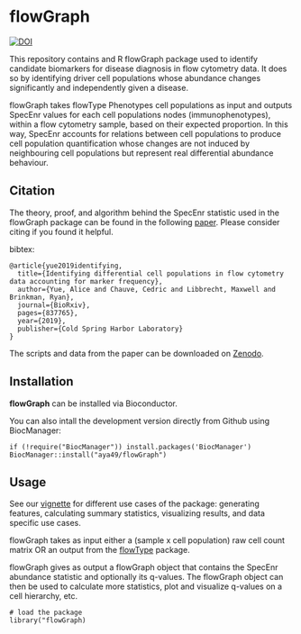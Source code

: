 # flowGraph

[![DOI](https://zenodo.org/badge/DOI/10.1101/837765.svg)](https://doi.org/10.1101/837765)

This repository contains and R flowGraph package used to identify candidate biomarkers for disease diagnosis in flow cytometry data. It does so by identifying driver cell populations whose abundance changes significantly and independently given a disease.

flowGraph takes flowType Phenotypes cell populations as input and outputs SpecEnr values for each cell populations nodes (immunophenotypes), within a flow cytometry sample, based on their expected proportion. In this way, SpecEnr accounts for relations between cell populations to produce cell population quantification whose changes are not induced by neighbouring cell populations but represent real differential abundance behaviour.

## Citation

The theory, proof, and algorithm behind the SpecEnr statistic used in the flowGraph package can be found in the following [paper](https://www.biorxiv.org/content/10.1101/837765v3.abstract). Please consider citing if you found it helpful.

bibtex:
```
@article{yue2019identifying,
  title={Identifying differential cell populations in flow cytometry data accounting for marker frequency},
  author={Yue, Alice and Chauve, Cedric and Libbrecht, Maxwell and Brinkman, Ryan},
  journal={BioRxiv},
  pages={837765},
  year={2019},
  publisher={Cold Spring Harbor Laboratory}
}
```

The scripts and data from the paper can be downloaded on [Zenodo](https://zenodo.org/record/3991166).


## Installation

**flowGraph** can be installed via Bioconductor.

You can also intall the development version directly from Github using BiocManager:

```{r}
if (!require("BiocManager")) install.packages('BiocManager') 
BiocManager::install("aya49/flowGraph")
```

## Usage

See our [vignette](vignettes/flowGraph.Rmd) for different use cases of the package: generating features, calculating summary statistics, visualizing results, and data specific use cases.

flowGraph takes as input either a (sample x cell population) raw cell count matrix OR an output from the [flowType](https://doi.org/doi:10.18129/B9.bioc.flowType) package.

flowGraph gives as output a flowGraph object that contains the SpecEnr abundance statistic and optionally its q-values. The flowGraph object can then be used to calculate more statistics, plot and visualize q-values on a cell hierarchy, etc.

```{r}
# load the package
library("flowGraph)
```
